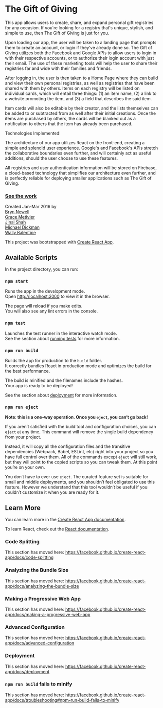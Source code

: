 # The Gift of Giving

This app allows users to create, share, and expand personal gift registries for any occasion.  If you're looking for a registry that's unique, stylish, and simple to use, then The Gift of Giving is just for you. 

Upon loading our app, the user will be taken to a landing page that prompts them to create an account, or login if they've already done so.  The Gift of Giving utilizes both the Facebook and Google APIs to allow users to login in with their respective accounts, or to authorize their login account with just their email.  The use of these marketing tools will help the user to share their registries far and wide with their families and friends.

After logging in, the user is then taken to a Home Page where they can build and view their own personal registries, as well as registries that have been shared with them by others.  Items on each registry will be listed on individual cards, which will entail three things: (1) an item name, (2) a link to a website promoting the item, and (3) a field that describes the said item.  

Item cards will also be editable by their creator, and the lists themselves can be added to or subtracted from as well after their initial creations.  Once the items are purchased by others, the cards will be blanked out as a notification to others that the item has already been purchased.


Technologies Implemented

The architecture of our app utilizes React on the front-end, creating a simple and splendid user experience.  Google's and Facebook's APIs stretch the collaborative boundaries even further, and will certainly act as useful additions, should the user choose to use these features.  

All registries and user authentication information will be stored on Firebase, a cloud-based technology that simplifies our architecture even further, and is perfectly reliable for deploying smaller applications such as The Gift of Giving.


### [See the work](https://the-gift-of-giving.firebaseapp.com/)


Created Jan-Mar 2019 by  
[Bryn Newell](https://www.linkedin.com/in/bryn-newell/)  
[Grace Metivier](https://www.linkedin.com/in/grace-metivier-790730150/)  
[Jinal Shah](https://www.linkedin.com/in/jinal-shah-design/)  
[Michael Dickman](https://www.linkedin.com/in/michael-dickmann-46790a135/)  
[Wally Balentine](https://www.linkedin.com/in/james-ballentine/)  



This project was bootstrapped with [Create React App](https://github.com/facebook/create-react-app).

## Available Scripts

In the project directory, you can run:

### `npm start`

Runs the app in the development mode.<br>
Open [http://localhost:3000](http://localhost:3000) to view it in the browser.

The page will reload if you make edits.<br>
You will also see any lint errors in the console.

### `npm test`

Launches the test runner in the interactive watch mode.<br>
See the section about [running tests](https://facebook.github.io/create-react-app/docs/running-tests) for more information.

### `npm run build`

Builds the app for production to the `build` folder.<br>
It correctly bundles React in production mode and optimizes the build for the best performance.

The build is minified and the filenames include the hashes.<br>
Your app is ready to be deployed!

See the section about [deployment](https://facebook.github.io/create-react-app/docs/deployment) for more information.

### `npm run eject`

**Note: this is a one-way operation. Once you `eject`, you can’t go back!**

If you aren’t satisfied with the build tool and configuration choices, you can `eject` at any time. This command will remove the single build dependency from your project.

Instead, it will copy all the configuration files and the transitive dependencies (Webpack, Babel, ESLint, etc) right into your project so you have full control over them. All of the commands except `eject` will still work, but they will point to the copied scripts so you can tweak them. At this point you’re on your own.

You don’t have to ever use `eject`. The curated feature set is suitable for small and middle deployments, and you shouldn’t feel obligated to use this feature. However we understand that this tool wouldn’t be useful if you couldn’t customize it when you are ready for it.

## Learn More

You can learn more in the [Create React App documentation](https://facebook.github.io/create-react-app/docs/getting-started).

To learn React, check out the [React documentation](https://reactjs.org/).

### Code Splitting

This section has moved here: https://facebook.github.io/create-react-app/docs/code-splitting

### Analyzing the Bundle Size

This section has moved here: https://facebook.github.io/create-react-app/docs/analyzing-the-bundle-size

### Making a Progressive Web App

This section has moved here: https://facebook.github.io/create-react-app/docs/making-a-progressive-web-app

### Advanced Configuration

This section has moved here: https://facebook.github.io/create-react-app/docs/advanced-configuration

### Deployment

This section has moved here: https://facebook.github.io/create-react-app/docs/deployment

### `npm run build` fails to minify

This section has moved here: https://facebook.github.io/create-react-app/docs/troubleshooting#npm-run-build-fails-to-minify
